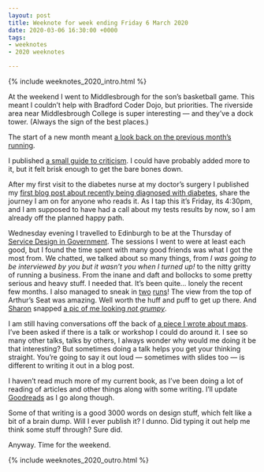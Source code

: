 ```yaml
---
layout: post
title: Weeknote for week ending Friday 6 March 2020
date: 2020-03-06 16:30:00 +0000
tags:
- weeknotes
- 2020 weeknotes

---
```

{% include weeknotes_2020_intro.html %}

At the weekend I went to Middlesbrough for the son’s basketball game. This meant I couldn’t help with Bradford Coder Dojo, but priorities. The riverside area near Middlesbrough College is super interesting — and they’ve a dock tower. (Always the sign of the best places.)

The start of a new month meant [a look back on the previous month’s running](https://www.ermlikeyeah.com/run-note-2020-february).

I published [a small guide to criticism](https://medium.com/@ermlikeyeah/criticism-a-simple-guide-1b98a1e3f8b7). I could have probably added more to it, but it felt brisk enough to get the bare bones down.

After my first visit to the diabetes nurse at my doctor’s surgery I published my [first blog post about recently being diagnosed with diabetes](https://www.ermlikeyeah.com/diabetes-1), share the journey I am on for anyone who reads it. As I tap this it’s Friday, its 4:30pm, and I am supposed to have had a call about my tests results by now, so I am already off the planned happy path.

Wednesday evening I travelled to Edinburgh to be at the Thursday of [Service Design in Government](https://2020.govservicedesign.net). The sessions I went to were at least each good, but I found the time spent with many good friends was what I got the most from. We chatted, we talked about so many things, from _I was going to be interviewed by you but it wasn’t you when I turned up!_ to the nitty gritty of running a business. From the inane and daft and bollocks to some pretty serious and heavy stuff. I needed that. It’s been quite… lonely the recent few months. I also managed to sneak in [two](https://www.strava.com/activities/3155644767/overview) [runs](https://www.strava.com/activities/3156890045)! The view from the top of Arthur’s Seat was amazing. Well worth the huff and puff to get up there. And [Sharon](https://twitter.com/pixlz) snapped [a pic of me looking _not grumpy_](https://twitter.com/pixlz/status/1235724547720126464).

I am still having conversations off the back of [a piece I wrote about maps](https://medium.com/@ermlikeyeah/maps-6cf37fde8651). I’ve been asked if there is a talk or workshop I could do around it. I see so many other talks, talks by others, I always wonder why would me doing it be that interesting? But sometimes doing a talk helps you get your thinking straight. You’re going to say it out loud — sometimes with slides too — is different to writing it out in a blog post.

I haven’t read much more of my current book, as I’ve been doing a lot of reading of articles and other things along with some writing. I’ll update [Goodreads](https://www.goodreads.com/user/show/4156043-si-wilson) as I go along though.

Some of that writing is a good 3000 words on design stuff, which felt like a bit of a brain dump. Will I ever publish it? I dunno. Did typing it out help me think some stuff through? Sure did.

Anyway. Time for the weekend.

{% include weeknotes_2020_outro.html %}